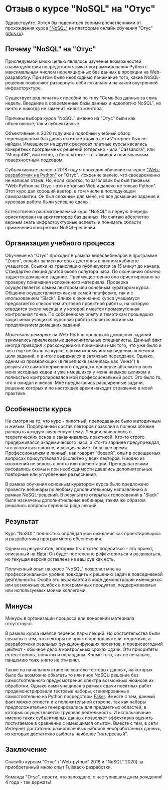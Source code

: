 # Отзыв о курсе "NoSQL" на "Отус"

Здравствуйте. Хотел бы поделиться своими впечатлениями от прохождения курса ["NoSQL"](https://otus.ru/lessons/nosql-bd) на платформе онлайн обучения "Отус"([otus.ru](https://otus.ru/)). 

## Почему "NoSQL" на "Отус"

Приследуемой мною целью являлось изучение возможностей взаимодействия посредством языка программирования Python с максимальным числом нереляционных баз данных в проекции на Web-разработку. При этом было необходимо понимание того, какие NoSQL-решения позволяют развернуть себя локально и на какой внутренней инфраструктуре.

Существует ряд печатных пособий по типу "Семь баз данных за семь недель. Введение в современные базы данных и идеологию NoSQL", но ничто и никогда не заменит живого ментора.

Причины выбора курса "NoSQL" именно на "Отус" были как объективные, так и субъективные. 

Объективные: в 2020 году иной подобный учебный обзор нереляционных баз данных и их методик в сети Интернет был не найден. Имевшиеся на других ресурсах платные курсы касались конкретных программных решений (отдельно - или "Cassandra", или "MongoDB", или иное), а бесплатные - отталкивали описываемым поверхностным подходом.

Субъективные: ранее в 2018 году я проходил обучение на курсе ["Web-разработчик на Python"](https://otus.ru/lessons/webpython/) от "Отус". Искренне жалею, что своевременно не написал отзыв. Но, если коротко, то заголовок бы был таковым: "Web-Python на Отус - это не только Web и далеко не только Python". Этот курс дал хороший вектор, в том числе в последующем саморазвитии. Он был сложным для меня, но все домашние задания и курсовая работа были успешно сданы.

Естесственно рассматриваемый курс "NoSQL" в первую очередь ориентирован на архитекторов баз данных. Но считаю абсолютно верным знать инфраструктурные аспекты и понимать области применения конкретных NoSQL-решений. 


## Организация учебного процесса

Обучение на "Отус" проходит в рамках видеовебинаров в программе "Zoom", онлайн-записи которых доступны в личном кабинете учащегося. Ссылки на трансляцию публикуются за 15 минут до начала. Стандартно лекция длится около полутора часа. По окончанию обычно задается домашнее задание. Преимущественно оно ориентировано на проверку понимания изложенного материала. Проверка осуществялется самим лектором или основным куратором курса. Общение осуществляется как на самой платформе, так и с ипользованием "Slack". Ближе к окончанию курса учащемуся предлагается список тем итоговой проектной работы, на которую отводится около месяца и у которой имеется промежуточная контрольная точка. По собсвенному опыту и тематикам прошедших защит иных учащихся курсовая работа является логичным продолжением домашних заданий.

_Маленькая ремарка_: на Web-Python проверкой домашних заданий занимались привлекаемые дополнительные специалисты. Данный факт иногда приводил к расхождению в понимании ими того, что уже было и чего еще не было на курсе, в возможному иному видению конечной цели заданий, и в итоге выражался в затяжных пересдачах. Однако, одним из проверяющих (в переписке значилась как "Анна") в результате самоотверженного подхода к проверке абсолютно всех моих исходных кодов и уже имевшихся у меня навыков целиком и полностью контролировался мой профессиональный рост. Это было то, что я ожидал и желал. Мне предлагались расширенные задачи, решение которых и по настоящее время находит отражение в моей практике.  

## Особенности курса

Не смотря на то, что курс - пилотный, преподавание было методичным и живым. Подобранный состав лекторов позволил в полном объеме раскрыть каждую заявленную тему. Лекции начинались с теоретических основ и заканчивались практикой. Кто-то строго придерживался академического часа, а кто-то заранее предупреждал, что уложиться сложно, и лекция займет большее время. Профессионализм и личный, как говорят "боевой", опыт в освещаемых вопросах присутствовал абсолютно у всех лекторов. Ниодно из изложений не велось с листа или презентации. Преподавателями рисовались схемы и при необходимости давались дополнительные повторные или углубленные разъяснения.

В рамках обучения основным куратором курса было предложено провести вебинары по любому дополнительному направлению в рамках NoSQL-решений. В результате открытых голосований в "Slack" были назначены дополнитиельные вебинары, таким же образом решались вопросы переноса ряда лекций. 

## Результат

Курс "NoSQL" полностью оправдал мои ожидания как проектировщика и разработчика программного обеспечения.

Одним из результатов, которым бы я хотел поделиться - это проект, описанный на [Habr](https://habr.com/ru/post/550294/). Он будет постепенно рефакториться и развиваться, но текущая версия оставлена на ваш суд как есть.

Полученный опыт на курсе "NoSQL" позволил мне на профессиональном уровне подходить к решению задач в повседневной деятельности. Особо это выражается в ходе демонстрации имеющихся или возможных ошибок в программных продуктах, поддерживаемых или используемых моими коллегами.

## Минусы

Минусы в организации процесса или донесении материала отсутствуют. 

В рамках курса имелся перенос пары лекций. Но обстоятельства были связаны с тем, что лекторы не просто преподаватели-теоретики, а разработчики реальных функционирующих проектов, и предновогодний цейтнот - обычное дело в контрольных сроках сдачи. Эти приоритеты естесственны, понятны и оправданы. Кроме того, как не печально, пандемию тоже никто не отменял.

Также на начальном этапе не хватало тестовых данных, на которых было бы возможно обкатать то или иное NoSQL-решение без самостоятельного предусмотрения спектра возможных нюансов их обработки. Однако сами учащиеся в рамках сдачи поектных работ продемонстрировали тестовые наборы, сгенеированные самостоятельно на Python посредством [Faker](https://faker.readthedocs.io/en/master/). Вместе с тем, данный факт можно отнести и к положительной стороне, так как наборы предположительно генерировались для предметных областей, в которых осуществляется трудовая деятельность. И использование именно таких субъективных данных позволяет эффективно оценить постигаемое в сравнении с имеющимся опытом. Вместе с тем, в сети Интернет достаточно разноплановых наборов необработанных данных, из которых достаточно выбрать наиболее ["интересный"](https://habr.com/ru/post/523182/).
 
## Заключение

Спасибо курсам "Отус" ("Web-python" 2018 и "NoSQL" 2020) за приобретенный мною опыт Fullstack-разработки. 

Команда "Отус", прости, что запоздало, с наступившим днем рождения! 4 года - так держать!
